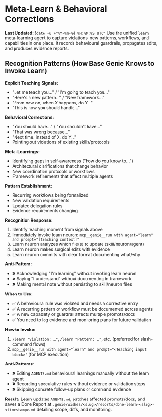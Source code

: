 # Meta-Learn & Behavioral Corrections
**Last Updated:** !`date -u +"%Y-%m-%d %H:%M:%S UTC"`
Use the unified `learn` meta-learning agent to capture violations, new patterns, workflows, and capabilities in one place. It records behavioural guardrails, propagates edits, and produces evidence reports.

## Recognition Patterns (How Base Genie Knows to Invoke Learn)

**Explicit Teaching Signals:**
- "Let me teach you..." / "I'm going to teach you..."
- "Here's a new pattern..." / "New framework..."
- "From now on, when X happens, do Y..."
- "This is how you should handle..."

**Behavioral Corrections:**
- "You should have..." / "You shouldn't have..."
- "That was wrong because..."
- "Next time, instead of X, do Y..."
- Pointing out violations of existing skills/protocols

**Meta-Learnings:**
- Identifying gaps in self-awareness ("how do you know to...")
- Architectural clarifications that change behavior
- New coordination protocols or workflows
- Framework refinements that affect multiple agents

**Pattern Establishment:**
- Recurring workflows being formalized
- New validation requirements
- Updated delegation rules
- Evidence requirements changing

**Recognition Response:**
1. Identify teaching moment from signals above
2. Immediately invoke learn neuron: `mcp__genie__run with agent="learn" and prompt="[teaching context]"`
3. Learn neuron analyzes which file(s) to update (skill/neuron/agent)
4. Learn neuron makes surgical edits with evidence
5. Learn neuron commits with clear format documenting what/why

**Anti-Pattern:**
- ❌ Acknowledging "I'm learning" without invoking learn neuron
- ❌ Saying "I understand" without documenting in framework
- ❌ Making mental note without persisting to skill/neuron files

**When to Use:**
- ✅ A behavioural rule was violated and needs a corrective entry
- ✅ A recurring pattern or workflow must be documented across agents
- ✅ A new capability or guardrail affects multiple prompts/docs
- ✅ You need to log evidence and monitoring plans for future validation

**How to Invoke:**
1. `/learn "Violation: …"`, `/learn "Pattern: …"`, etc. (preferred for slash-command flows)
2. `mcp__genie__run with agent="learn" and prompt="<Teaching input block>"` (for MCP execution)

**Anti-Patterns:**
- ❌ Editing `AGENTS.md` behavioural learnings manually without the learn agent
- ❌ Recording speculative rules without evidence or validation steps
- ❌ Skipping concrete follow-up plans or command evidence

**Result:** Learn updates `AGENTS.md`, patches affected prompts/docs, and saves a Done Report at `.genie/wishes/<slug>/reports/done-learn-<slug>-<timestamp>.md` detailing scope, diffs, and monitoring.
